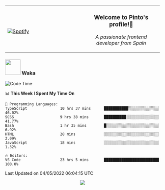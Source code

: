 <table width="100%" align="center"> 
  <tr>
  <td width="50%">
      
&nbsp; <br> [![Spotify](https://novatorem-zeta-rust.vercel.app/api/spotify)](https://open.spotify.com/user/novatorem-zeta-rust)

  </td>
  <td width="50%">
    <h3 align="center">Welcome to Pinto's profile!👋</h3>
    <p align="center"><em>A passionate frontend developer from Spain</em></p>
  </td>
  </table>

### <img src="https://media.giphy.com/media/VgCDAzcKvsR6OM0uWg/giphy.gif" width="50"> Waka

  <!--START_SECTION:waka-->
![Code Time](http://img.shields.io/badge/Code%20Time-307%20hrs%2054%20mins-blue)

📊 **This Week I Spent My Time On** 

```text
💬 Programming Languages: 
TypeScript               10 hrs 37 mins      ███████████░░░░░░░░░░░░░░   46.02% 
SCSS                     9 hrs 38 mins       ██████████░░░░░░░░░░░░░░░   41.77% 
Bash                     1 hr 35 mins        █░░░░░░░░░░░░░░░░░░░░░░░░   6.92% 
HTML                     28 mins             ░░░░░░░░░░░░░░░░░░░░░░░░░   2.09% 
JavaScript               18 mins             ░░░░░░░░░░░░░░░░░░░░░░░░░   1.32%

🔥 Editors: 
VS Code                  23 hrs 5 mins       █████████████████████████   100.0%

```


 Last Updated on 04/05/2022 06:04:15 UTC
<!--END_SECTION:waka-->

<div align="center">
<img src="https://github-readme-stats-gilt-tau.vercel.app/api/top-langs/?username=pinto-hub&layout=compact&theme=dracula" />
</div>
